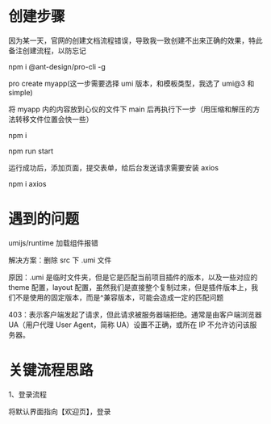 # 创建步骤

因为某一天，官网的创建文档流程错误，导致我一致创建不出来正确的效果，特此备注创建流程，以防忘记

npm i @ant-design/pro-cli -g

pro create myapp(这一步需要选择 umi 版本，和模板类型，我选了 umi@3 和 simple)

将 myapp 内的内容放到心仪的文件下 main 后再执行下一步（用压缩和解压的方法转移文件位置会快一些）

npm i

npm run start

运行成功后，添加页面，提交表单，给后台发送请求需要安装 axios

npm i axios

# 遇到的问题

umijs/runtime 加载组件报错

解决方案：删除 src 下 .umi 文件

原因：.umi 是临时文件夹，但是它是匹配当前项目插件的版本，以及一些对应的 theme 配置，layout 配置，虽然我们是直接整个复制过来，但是插件版本上，我们不是使用的固定版本，而是^兼容版本，可能会造成一定的匹配问题

403：表示客户端发起了请求，但此请求被服务器端拒绝。通常是由客户端浏览器 UA（用户代理 User Agent，简称 UA）设置不正确，或所在 IP 不允许访问该服务器。

# 关键流程思路

1、登录流程

将默认界面指向【欢迎页】，登录
